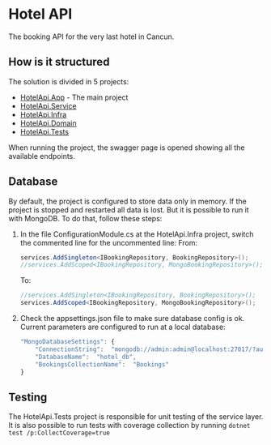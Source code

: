 # Hotel API
The booking API for the very last hotel in Cancun.

## How is it structured

The solution is divided in 5 projects:

 - [HotelApi.App](https://github.com/guilhermomg/hotel-api/tree/main/src/HotelApi.App) - The main project
 - [HotelApi.Service](https://github.com/guilhermomg/hotel-api/tree/main/src/HotelApi.Service)
 - [HotelApi.Infra](https://github.com/guilhermomg/hotel-api/tree/main/src/HotelApi.Infra)
 - [HotelApi.Domain](https://github.com/guilhermomg/hotel-api/tree/main/src/HotelApi.Domain)
 - [HotelApi.Tests](https://github.com/guilhermomg/hotel-api/tree/main/tests/HotelApi.Tests)

When running the project, the swagger page is opened showing all the available endpoints.

## Database

By default, the project is configured to store data only in memory. If the project is stopped and restarted all data is lost. But it is possible to run it with MongoDB.
To do that, follow these steps:

 1. In the file ConfigurationModule.cs at the HotelApi.Infra project, switch the commented line for the uncommented line:
	 From:
	```cs
	services.AddSingleton<IBookingRepository, BookingRepository>();
	//services.AddScoped<IBookingRepository, MongoBookingRepository>();
	```

	To:
	```cs
	//services.AddSingleton<IBookingRepository, BookingRepository>();
	services.AddScoped<IBookingRepository, MongoBookingRepository>();
	```

 2. Check the appsettings.json file to make sure database config is ok. Current parameters are configured to run at a local database:

	```javascript
	"MongoDatabaseSettings": {
		"ConnectionString":  "mongodb://admin:admin@localhost:27017/?authSource=admin&readPreference=primary&appname=MongoDB%20Compass&directConnection=true&ssl=false",
		"DatabaseName":  "hotel_db",
		"BookingsCollectionName":  "Bookings"
	}
	```
		
## Testing

The HotelApi.Tests project is responsible for unit testing of the service layer.
It is also possible to run tests with coverage collection by running
```dotnet test /p:CollectCoverage=true```
